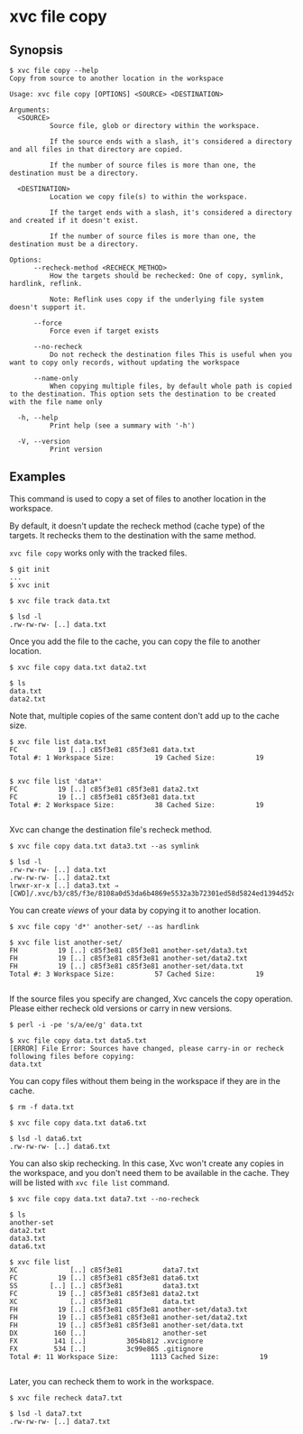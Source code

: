 # xvc file copy

## Synopsis

```console
$ xvc file copy --help
Copy from source to another location in the workspace

Usage: xvc file copy [OPTIONS] <SOURCE> <DESTINATION>

Arguments:
  <SOURCE>
          Source file, glob or directory within the workspace.
          
          If the source ends with a slash, it's considered a directory and all files in that directory are copied.
          
          If the number of source files is more than one, the destination must be a directory.

  <DESTINATION>
          Location we copy file(s) to within the workspace.
          
          If the target ends with a slash, it's considered a directory and created if it doesn't exist.
          
          If the number of source files is more than one, the destination must be a directory.

Options:
      --recheck-method <RECHECK_METHOD>
          How the targets should be rechecked: One of copy, symlink, hardlink, reflink.
          
          Note: Reflink uses copy if the underlying file system doesn't support it.

      --force
          Force even if target exists

      --no-recheck
          Do not recheck the destination files This is useful when you want to copy only records, without updating the workspace

      --name-only
          When copying multiple files, by default whole path is copied to the destination. This option sets the destination to be created with the file name only

  -h, --help
          Print help (see a summary with '-h')

  -V, --version
          Print version

```

## Examples

This command is used to copy a set of files to another location in the workspace.

By default, it doesn't update the recheck method (cache type) of the targets.
It rechecks them to the destination with the same method.

`xvc file copy` works only with the tracked files.

```console
$ git init
...
$ xvc init

$ xvc file track data.txt

$ lsd -l
.rw-rw-rw- [..] data.txt

```

Once you add the file to the cache, you can copy the file to another location.

```console
$ xvc file copy data.txt data2.txt

$ ls
data.txt
data2.txt

```

Note that, multiple copies of the same content don't add up to the cache size.

```console
$ xvc file list data.txt
FC          19 [..] c85f3e81 c85f3e81 data.txt
Total #: 1 Workspace Size:          19 Cached Size:          19


$ xvc file list 'data*'
FC          19 [..] c85f3e81 c85f3e81 data2.txt
FC          19 [..] c85f3e81 c85f3e81 data.txt
Total #: 2 Workspace Size:          38 Cached Size:          19


```

Xvc can change the destination file's recheck method.

```console
$ xvc file copy data.txt data3.txt --as symlink

$ lsd -l
.rw-rw-rw- [..] data.txt
.rw-rw-rw- [..] data2.txt
lrwxr-xr-x [..] data3.txt ⇒ [CWD]/.xvc/b3/c85/f3e/8108a0d53da6b4869e5532a3b72301ed58d5824ed1394d52dbcabe9496/0.txt

```

You can create _views_ of your data by copying it to another location.

```console
$ xvc file copy 'd*' another-set/ --as hardlink

$ xvc file list another-set/
FH          19 [..] c85f3e81 c85f3e81 another-set/data3.txt
FH          19 [..] c85f3e81 c85f3e81 another-set/data2.txt
FH          19 [..] c85f3e81 c85f3e81 another-set/data.txt
Total #: 3 Workspace Size:          57 Cached Size:          19


```

If the source files you specify are changed, Xvc cancels the copy operation. Please either recheck old versions or carry in new versions.

```console
$ perl -i -pe 's/a/ee/g' data.txt

$ xvc file copy data.txt data5.txt
[ERROR] File Error: Sources have changed, please carry-in or recheck following files before copying:
data.txt

```

You can copy files without them being in the workspace if they are in the cache.

```console
$ rm -f data.txt

$ xvc file copy data.txt data6.txt

$ lsd -l data6.txt
.rw-rw-rw- [..] data6.txt

```

You can also skip rechecking.
In this case, Xvc won't create any copies in the workspace, and you don't need them to be available in the cache.
They will be listed with `xvc file list` command.

```console
$ xvc file copy data.txt data7.txt --no-recheck

$ ls
another-set
data2.txt
data3.txt
data6.txt

$ xvc file list
XC             [..] c85f3e81          data7.txt
FC          19 [..] c85f3e81 c85f3e81 data6.txt
SS        [..] [..] c85f3e81          data3.txt
FC          19 [..] c85f3e81 c85f3e81 data2.txt
XC             [..] c85f3e81          data.txt
FH          19 [..] c85f3e81 c85f3e81 another-set/data3.txt
FH          19 [..] c85f3e81 c85f3e81 another-set/data2.txt
FH          19 [..] c85f3e81 c85f3e81 another-set/data.txt
DX         160 [..]                   another-set
FX         141 [..]          3054b812 .xvcignore
FX         534 [..]          3c99e865 .gitignore
Total #: 11 Workspace Size:        1113 Cached Size:          19


```

Later, you can recheck them to work in the workspace.

```console
$ xvc file recheck data7.txt

$ lsd -l data7.txt
.rw-rw-rw- [..] data7.txt

```
